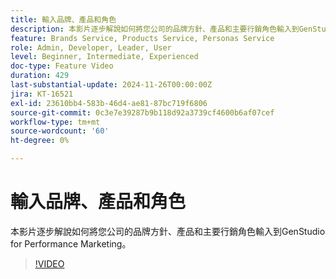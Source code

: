 ```yaml
---
title: 輸入品牌、產品和角色
description: 本影片逐步解說如何將您公司的品牌方針、產品和主要行銷角色輸入到GenStudio for Performance Marketing。
feature: Brands Service, Products Service, Personas Service
role: Admin, Developer, Leader, User
level: Beginner, Intermediate, Experienced
doc-type: Feature Video
duration: 429
last-substantial-update: 2024-11-26T00:00:00Z
jira: KT-16521
exl-id: 23610bb4-583b-46d4-ae81-87bc719f6806
source-git-commit: 0c3e7e39287b9b118d92a3739cf4600b6af07cef
workflow-type: tm+mt
source-wordcount: '60'
ht-degree: 0%

---
```


# 輸入品牌、產品和角色

本影片逐步解說如何將您公司的品牌方針、產品和主要行銷角色輸入到GenStudio for Performance Marketing。

>[!VIDEO](https://video.tv.adobe.com/v/3439371/?learn=on&enablevpops)
